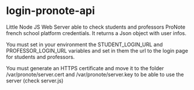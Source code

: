 # login-pronote-api
Little Node JS Web Server able to check students and professors ProNote french school platform credentials. It returns a Json object with user infos.

You must set in your environment the STUDENT_LOGIN_URL and PROFESSOR_LOGIN_URL variables and set in them the url to the login page for students and professors.


You must generate an HTTPS certificate and move it to the folder /var/pronote/server.cert and /var/pronote/server.key to be able to use the server (check server.js)
